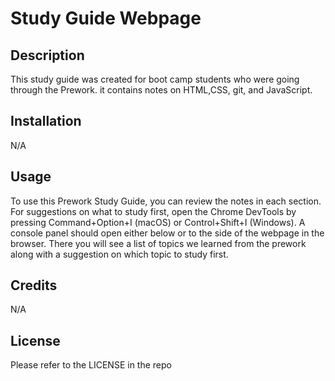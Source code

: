 # Study Guide Webpage

## Description
This study guide was created for boot camp students who were going through the Prework. it contains notes on HTML,CSS, git, and JavaScript.

## Installation
N/A

## Usage 
To use this Prework Study Guide, you can review the notes in each section. For suggestions on what to study first, open the Chrome DevTools by pressing Command+Option+I (macOS) or Control+Shift+I (Windows). A console panel should open either below or to the side of the webpage in the browser. There you will see a list of topics we learned from the prework along with a suggestion on which topic to study first.

## Credits 
N/A

## License 
Please refer to the LICENSE in the repo